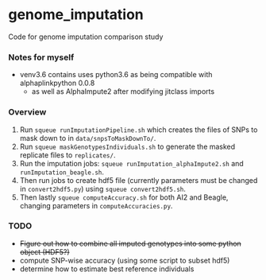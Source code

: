 # genome_imputation
Code for genome imputation comparison study


### Notes for myself
- venv3.6 contains uses python3.6 as being compatible with alphaplinkpython 0.0.8
    - as well as AlphaImpute2 after modifying jitclass imports

### Overview
1. Run `squeue runImputationPipeline.sh` which creates the files of SNPs to mask down to in `data/snpsToMaskDownTo/`. 
2. Run `squeue maskGenotypesIndividuals.sh` to generate the masked replicate files to `replicates/`.
3. Run the imputation jobs: `squeue runImputation_alphaImpute2.sh` and `runImputation_beagle.sh`.
4. Then run jobs to create hdf5 file (currently parameters must be changed in `convert2hdf5.py`) using `squeue convert2hdf5.sh`.
5. Then lastly `squeue computeAccuracy.sh` for both AI2 and Beagle, changing parameters in `computeAccuracies.py`. 

### TODO
- ~~Figure out how to combine all imputed genotypes into some python object (HDF5?)~~
- compute SNP-wise accuracy (using some script to subset hdf5)
- determine how to estimate best reference individuals 